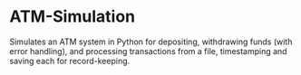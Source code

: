 # ATM-Simulation
Simulates an ATM system in Python for depositing, withdrawing funds (with error handling), and processing transactions from a file, timestamping and saving each for record-keeping.
